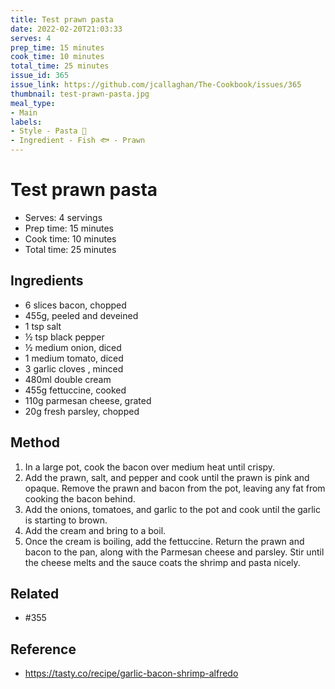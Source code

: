 ```yaml
---
title: Test prawn pasta
date: 2022-02-20T21:03:33
serves: 4
prep_time: 15 minutes
cook_time: 10 minutes
total_time: 25 minutes
issue_id: 365
issue_link: https://github.com/jcallaghan/The-Cookbook/issues/365
thumbnail: test-prawn-pasta.jpg
meal_type:
- Main
labels:
- Style - Pasta 🍝
- Ingredient - Fish 🐟 - Prawn
---
```


# Test prawn pasta

- Serves: 4 servings
- Prep time: 15 minutes
- Cook time: 10 minutes
- Total time: 25 minutes

## Ingredients

- 6 slices bacon, chopped
- 455g, peeled and deveined
- 1 tsp salt
- ½ tsp black pepper
- ½ medium onion, diced
- 1 medium tomato, diced
- 3 garlic cloves , minced
- 480ml double cream
- 455g fettuccine, cooked
- 110g parmesan cheese, grated
- 20g fresh parsley, chopped

## Method

1. In a large pot, cook the bacon over medium heat until crispy.
2. Add the prawn, salt, and pepper and cook until the prawn is pink and opaque. Remove the prawn and bacon from the pot, leaving any fat from cooking the bacon behind.
3. Add the onions, tomatoes, and garlic to the pot and cook until the garlic is starting to brown.
4. Add the cream and bring to a boil.
5. Once the cream is boiling, add the fettuccine. Return the prawn and bacon to the pan, along with the Parmesan cheese and parsley. Stir until the cheese melts and the sauce coats the shrimp and pasta nicely.

## Related
- #355 

## Reference
- https://tasty.co/recipe/garlic-bacon-shrimp-alfredo

